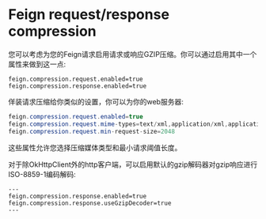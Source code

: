 # Feign request/response compression

您可以考虑为您的Feign请求启用请求或响应GZIP压缩。你可以通过启用其中一个属性来做到这一点:

```
feign.compression.request.enabled=true
feign.compression.response.enabled=true
```

佯装请求压缩给你类似的设置，你可以为你的web服务器:

```java
feign.compression.request.enabled=true
feign.compression.request.mime-types=text/xml,application/xml,application/json
feign.compression.request.min-request-size=2048
```

这些属性允许您选择压缩媒体类型和最小请求阈值长度。

对于除OkHttpClient外的http客户端，可以启用默认的gzip解码器对gzip响应进行ISO-8859-1编码解码:

```
---
feign.compression.response.enabled=true
feign.compression.response.useGzipDecoder=true
---
```

